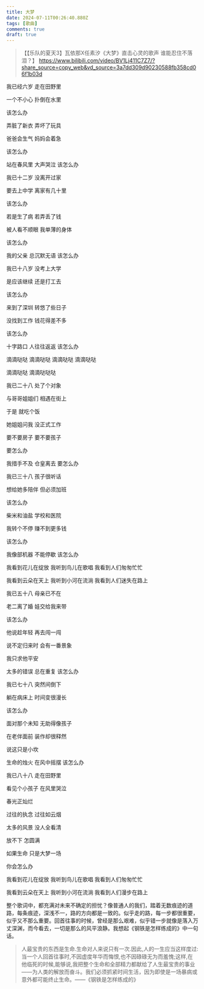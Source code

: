 ```yaml
---
title: 大梦
date: 2024-07-11T00:26:40.880Z
tags: [歌曲]
comments: true
draft: true
---
```


> 【【乐队的夏天3】瓦依那X任素汐《大梦》直击心灵的歌声 谁能忍住不落泪？】 https://www.bilibili.com/video/BV1Lj411C7Z7/?share_source=copy_web&vd_source=3a7dd309d90230588fb358cd06f1b03d

我已经六岁 走在田野里

一个不小心 扑倒在水里

该怎么办

弄脏了新衣 弄坏了玩具

爸爸会生气 妈妈会着急

该怎么办

站在春风里 大声哭泣 该怎么办

我已十二岁 没离开过家

要去上中学 离家有几十里

该怎么办

若是生了病 若弄丢了钱

被人看不顺眼 我单薄的身体

该怎么办

我的父亲 总沉默无语 该怎么办

我已十八岁 没考上大学

是应该继续 还是打工去

该怎么办

来到了深圳 转悠了些日子

没找到工作 钱花得差不多

该怎么办

十字路口 人往往返返 该怎么办

滴滴哒哒 滴滴哒哒 滴滴哒哒 滴滴哒哒

滴滴哒哒 滴滴哒哒哒

我已二十八 处了个对象

与哥哥姐姐们 相遇在街上

于是 就吃个饭

她姐姐问我 没正式工作

要不要房子 要不要孩子

要怎么办

我措手不及 仓皇离去 要怎么办

我已三十八 孩子很听话

想给她多陪伴 但必须加班

该怎么办

柴米和油盐 学校和医院

我转个不停 赚不到更多钱

该怎么办

我像部机器 不能停歇 该怎么办

我看到花儿在绽放 我听到鸟儿在歌唱 我看到人们匆匆忙忙

我看到云朵在天上 我听到小河在流淌 我看到人们迷失在路上

我已五十八 母亲已不在

老二离了婚 娃交给我来带

该怎么办

他说趁年轻 再去闯一闯

说不定归来时 会有一番景象

我只求他平安

太多的错误 总在重复 该怎么办

我已七十八 突然间倒下

躺在病床上 时间变很漫长

该怎么办

面对那个未知 无助得像孩子

在老伴面前 装作却很释然

说这只是小坎

生命的烛火 在风中摇摆 该怎么办

我已八十八 走在田野里

看见个小孩子 在风里哭泣

春光正灿烂

过往的执念 过往如云烟

太多的风景 没人全看清

放不下 怎圆满

如果生命 只是大梦一场

你会怎么办

我看到花儿在绽放 我听到鸟儿在歌唱 我看到人们匆匆忙忙

我看到云朵在天上 我听到小河在流淌 我看到人们漫步在路上

整个歌词中，都充满对未来不确定的担忧？像普通人的我们，踏着无数痕迹的道路，每条痕迹，深浅不一，路的方向都是一致的。似乎走的路，每一步都很重要，似乎又不那么重要。回首往事的时候，曾经是那么艰难，似乎错一步就像是落入万丈深渊，而今看去，一切是那么的风平浪静。我想起《钢铁是怎样练成的》中一句话。

> 人最宝贵的东西是生命.生命对人来说只有一次.因此,人的一生应当这样度过:当一个人回首往事时,不因虚度年华而悔恨,也不因碌碌无为而羞愧;这样,在他临死的时候,能够说,我把整个生命和全部精力都献给了人生最宝贵的事业——为人类的解放而奋斗。我们必须抓紧时间生活，因为即使是一场暴病或意外都可能终止生命。——《钢铁是怎样练成的》
